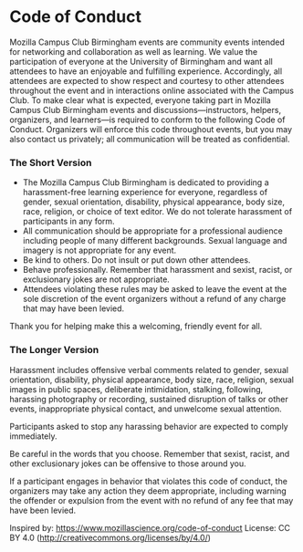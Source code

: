# Code of Conduct

Mozilla Campus Club Birmingham events are community events intended for networking and collaboration as well as learning. We value the participation of everyone at the University of Birmingham and want all attendees to have an enjoyable and fulfilling experience. Accordingly, all attendees are expected to show respect and courtesy to other attendees throughout the event and in interactions online associated with the Campus Club.
To make clear what is expected, everyone taking part in Mozilla Campus Club Birmingham events and discussions—instructors, helpers, organizers, and learners—is required to conform to the following Code of Conduct. Organizers will enforce this code throughout events, but you may also contact us privately; all communication will be treated as confidential.

### The Short Version

 - The Mozilla Campus Club Birmingham is dedicated to providing a harassment-free learning experience for everyone, regardless of gender, sexual orientation, disability, physical appearance, body size, race, religion, or choice of text editor. We do not tolerate harassment of participants in any form.
 - All communication should be appropriate for a professional audience including people of many different backgrounds. Sexual language and imagery is not appropriate for any event.
 - Be kind to others. Do not insult or put down other attendees.
 - Behave professionally. Remember that harassment and sexist, racist, or exclusionary jokes are not appropriate.
 - Attendees violating these rules may be asked to leave the event at the sole discretion of the event organizers without a refund of any charge that may have been levied.

Thank you for helping make this a welcoming, friendly event for all.

### The Longer Version

Harassment includes offensive verbal comments related to gender, sexual orientation, disability, physical appearance, body size, race, religion, sexual images in public spaces, deliberate intimidation, stalking, following, harassing photography or recording, sustained disruption of talks or other events, inappropriate physical contact, and unwelcome sexual attention.

Participants asked to stop any harassing behavior are expected to comply immediately.

Be careful in the words that you choose. Remember that sexist, racist, and other exclusionary jokes can be offensive to those around you.

If a participant engages in behavior that violates this code of conduct, the organizers may take any action they deem appropriate, including warning the offender or expulsion from the event with no refund of any fee that may have been levied.

Inspired by: https://www.mozillascience.org/code-of-conduct
License: CC BY 4.0 (http://creativecommons.org/licenses/by/4.0/)
